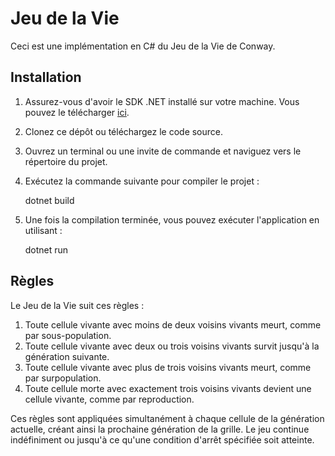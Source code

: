 # Jeu de la Vie

Ceci est une implémentation en C# du Jeu de la Vie de Conway.

## Installation

1. Assurez-vous d'avoir le SDK .NET installé sur votre machine. Vous pouvez le télécharger [ici](https://dotnet.microsoft.com/download).

2. Clonez ce dépôt ou téléchargez le code source.

3. Ouvrez un terminal ou une invite de commande et naviguez vers le répertoire du projet.

4. Exécutez la commande suivante pour compiler le projet :

    dotnet build

5. Une fois la compilation terminée, vous pouvez exécuter l'application en utilisant :

    dotnet run

## Règles

Le Jeu de la Vie suit ces règles :

1. Toute cellule vivante avec moins de deux voisins vivants meurt, comme par sous-population.
2. Toute cellule vivante avec deux ou trois voisins vivants survit jusqu'à la génération suivante.
3. Toute cellule vivante avec plus de trois voisins vivants meurt, comme par surpopulation.
4. Toute cellule morte avec exactement trois voisins vivants devient une cellule vivante, comme par reproduction.

Ces règles sont appliquées simultanément à chaque cellule de la génération actuelle, créant ainsi la prochaine génération de la grille. Le jeu continue indéfiniment ou jusqu'à ce qu'une condition d'arrêt spécifiée soit atteinte.
